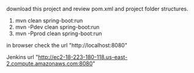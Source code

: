 download this project and review pom.xml and project folder structures.

1. mvn clean spring-boot:run
2. mvn -Pdev clean spring-boot:run
3. mvn -Pprod clean spring-boot:run

in browser check the url "http://localhost:8080"

Jenkins url "http://ec2-18-223-180-118.us-east-2.compute.amazonaws.com:8080"
